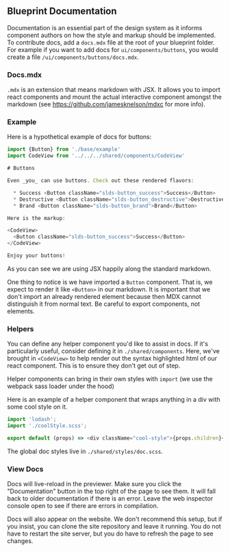 ## Blueprint Documentation

Documentation is an essential part of the design system as it informs component authors on how the style and markup should be implemented. To contribute docs, add a `docs.mdx` file at the root of your blueprint folder. For example if you want to add docs for `ui/components/buttons`, you would create a file `/ui/components/buttons/docs.mdx`.

### Docs.mdx

`.mdx` is an extension that means markdown with JSX. It allows you to import react components and mount the actual interactive component amongst the markdown (see https://github.com/jamesknelson/mdxc for more info).

### Example

Here is a hypothetical example of docs for buttons:

```js
import {Button} from './base/example'
import CodeView from '../../../shared/components/CodeView'

# Buttons

Even _you_ can use buttons. Check out these rendered flavors:

  * Success <Button className="slds-button_success">Success</Button>
  * Destructive <Button className="slds-button_destructive">Destructive</Button>
  * Brand <Button className="slds-button_brand">Brand</Button>

Here is the markup:

<CodeView>
  <Button className="slds-button_success">Success</Button>
</CodeView>

Enjoy your buttons!
```

As you can see we are using JSX happily along the standard markdown.

One thing to notice is we have imported a `Button` component. That is, we expect to render it like `<Button>` in our markdown. It is important that we don't import an already rendered element because then MDX cannot distinguish it from normal text. Be careful to export components, not elements.

### Helpers

You can define any helper component you'd like to assist in docs. If it's particularly useful, consider defining it in `./shared/components`. Here, we've brought in `<CodeView>` to help render out the syntax highlighted html of our react component. This is to ensure they don't get out of step.

Helper components can bring in their own styles with `import` (we use the webpack sass loader under the hood)

Here is an example of a helper component that wraps anything in a div with some cool style on it.

```js
import 'lodash';
import './coolStyle.scss';

export default (props) => <div className="cool-style">{props.children}</div>
```

The global doc styles live in `./shared/styles/doc.scss`.

### View Docs

Docs will live-reload in the previewer. Make sure you click the "Documentation" button in the top right of the page to see them. It will fall back to older documentation if there is an error. Leave the web inspector console open to see if there are errors in compilation.

Docs will also appear on the website. We don't recommend this setup, but if you insist, you can clone the site repository and leave it running. You do not have to restart the site server, but you do have to refresh the page to see changes.
